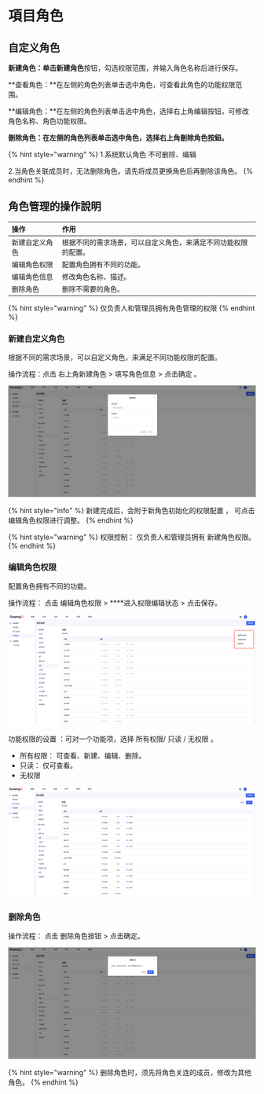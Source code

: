 # 項目角色

## **自定义角色**

**新建角色：**单击**新建角色**按钮，勾选权限范围，并输入角色名称后进行保存。

**查看角色：**在左侧的角色列表单击选中角色，可查看此角色的功能权限范围。

**编辑角色：**在左侧的角色列表单击选中角色，选择右上角编辑按钮，可修改角色名称、角色功能权限。

**刪除角色：**在左侧的角色列表单击选中角色**，**选择右上角刪除角色按鈕**。**  

{% hint style="warning" %}
1.系统默认角色 不可删除、编辑

2.当角色关联成员时，无法删除角色，请先将成员更换角色后再删除该角色。
{% endhint %}



## 

## 角色管理的操作說明 

| 操作 | 作用 |
| :--- | :--- |
| 新建自定义角色 | 根据不同的需求场景，可以自定义角色，来满足不同功能权限的配置。 |
| 编辑角色权限 | 配置角色拥有不同的功能。 |
| 编辑角色信息 | 修改角色名称、描述。 |
| 删除角色 | 删除不需要的角色。 |

{% hint style="warning" %}
仅负责人和管理员拥有角色管理的权限
{% endhint %}

### 

### 新建自定义角色

根据不同的需求场景，可以自定义角色，来满足不同功能权限的配置。

操作流程：点击 右上角新建角色 &gt;  填写角色信息 &gt; 点击确定 。 

![](../../../.gitbook/assets/image%20%28353%29.png)

{% hint style="info" %}
新建完成后，会附于新角色初始化的权限配置 ， 可点击 编辑角色权限进行调整。
{% endhint %}

{% hint style="warning" %}
权限控制： 仅负责人和管理员拥有 新建角色权限。
{% endhint %}



### 编辑角色权限

配置角色拥有不同的功能。

操作流程： 点击 编辑角色权限 &gt; ****进入权限编辑状态 &gt; 点击保存。 

![](../../../.gitbook/assets/image%20%28351%29.png)

功能权限的设置 ：可对一个功能项，选择 所有权限/ 只读 / 无权限 。

* 所有权限： 可查看、新建、编辑、删除。 
* 只读： 仅可查看。 
* 无权限

![](../../../.gitbook/assets/image%20%28354%29.png)

### 删除角色

操作流程： 点击 删除角色按钮 &gt; 点击确定。

![](../../../.gitbook/assets/image%20%28355%29.png)

{% hint style="warning" %}
删除角色时，须先将角色关连的成员，修改为其他角色。
{% endhint %}



